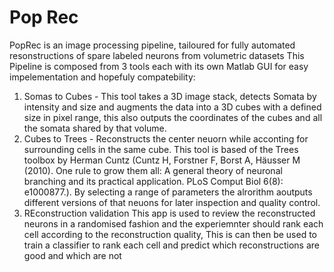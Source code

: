 # Pop Rec 
PopRec is an image processing pipeline, tailoured for fully automated resonstructions of spare labeled neurons from volumetric datasets
This Pipeline is composed from 3 tools each with its own Matlab GUI for easy impelementation and hopefuly compatebility: 
1) Somas to Cubes - This tool takes a 3D image stack, detects Somata by intensity and size and augments the data into a 3D cubes with a defined size in pixel range, this also outputs the coordinates of the cubes and all the somata shared by that volume.  
2) Cubes to Trees - Reconstructs the center neuorn while acconting for surrounding cells in the same cube. This tool is based of the Trees toolbox by Herman Cuntz (Cuntz H, Forstner F, Borst A, Häusser M (2010). One rule to grow them all: A general theory of neuronal branching and its practical application. PLoS Comput Biol 6(8): e1000877.). By selecting a range of parameters the alrorithm aoutputs different versions of that neuons for later inspection and quality control.  
3) REconstruction validation 
This app is used to review the reconstructed neurons in a randomised fashion and the experiemnter should rank each cell according to the reconstruction quality, This is can then be used to train a classifier to rank each cell and predict which reconstructions are good and which are not 

